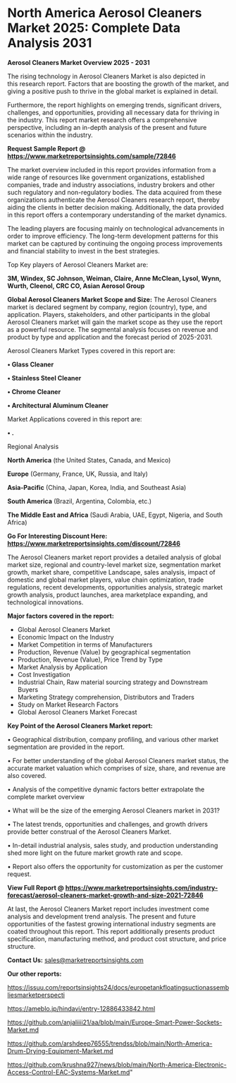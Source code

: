 # North America Aerosol Cleaners Market 2025: Complete Data Analysis 2031

<Strong> Aerosol Cleaners Market Overview 2025 - 2031</strong>

The rising technology in Aerosol Cleaners Market is also depicted in this research report. Factors that are boosting the growth of the market, and giving a positive push to thrive in the global market is explained in detail.

Furthermore, the report highlights on emerging trends, significant drivers, challenges, and opportunities, providing all necessary data for thriving in the industry. This report market research offers a comprehensive perspective, including an in-depth analysis of the present and future scenarios within the industry.

<strong>Request Sample Report @ <a href=https://www.marketreportsinsights.com/sample/72846>https://www.marketreportsinsights.com/sample/72846</a></strong>

The market overview included in this report provides information from a wide range of resources like government organizations, established companies, trade and industry associations, industry brokers and other such regulatory and non-regulatory bodies. The data acquired from these organizations authenticate the Aerosol Cleaners research report, thereby aiding the clients in better decision making. Additionally, the data provided in this report offers a contemporary understanding of the market dynamics.

The leading players are focusing mainly on technological advancements in order to improve efficiency. The long-term development patterns for this market can be captured by continuing the ongoing process improvements and financial stability to invest in the best strategies.

Top Key players of Aerosol Cleaners Market are:

<strong>3M, Windex, SC Johnson, Weiman, Claire, Anne McClean, Lysol, Wynn, Wurth, Cleenol, CRC CO, Asian Aerosol Group</strong>

<strong><b>Global Aerosol Cleaners Market Scope and Size:</b></strong>
The Aerosol Cleaners market is declared segment by company, region (country), type, and application. Players, stakeholders, and other participants in the global Aerosol Cleaners market will gain the market scope as they use the report as a powerful resource. The segmental analysis focuses on revenue and product by type and application and the forecast period of 2025-2031.

Aerosol Cleaners Market Types covered in this report are:

<strong>• Glass Cleaner

• Stainless Steel Cleaner

• Chrome Cleaner

• Architectural Aluminum Cleaner</strong>

Market Applications covered in this report are:

<strong>• .</strong> 

Regional Analysis

<strong>North America</strong> (the United States, Canada, and Mexico)

<strong>Europe</strong> (Germany, France, UK, Russia, and Italy)

<strong>Asia-Pacific</strong> (China, Japan, Korea, India, and Southeast Asia)

<strong>South America</strong> (Brazil, Argentina, Colombia, etc.)

<strong>The Middle East and Africa</strong> (Saudi Arabia, UAE, Egypt, Nigeria, and South Africa)

<strong>Go For Interesting Discount Here: <a href=https://www.marketreportsinsights.com/discount/72846>https://www.marketreportsinsights.com/discount/72846</a></strong>

The Aerosol Cleaners market report provides a detailed analysis of global market size, regional and country-level market size, segmentation market growth, market share, competitive Landscape, sales analysis, impact of domestic and global market players, value chain optimization, trade regulations, recent developments, opportunities analysis, strategic market growth analysis, product launches, area marketplace expanding, and technological innovations.

<strong><b>Major factors covered in the report:</b></strong>
<ul>
  <li>Global Aerosol Cleaners Market </li>
  <li>Economic Impact on the Industry</li>
  <li>Market Competition in terms of Manufacturers</li>
  <li>Production, Revenue (Value) by geographical segmentation</li>
  <li>Production, Revenue (Value), Price Trend by Type</li>
  <li>Market Analysis by Application</li>
  <li>Cost Investigation</li>
  <li>Industrial Chain, Raw material sourcing strategy and Downstream Buyers</li>
  <li>Marketing Strategy comprehension, Distributors and Traders</li>
  <li>Study on Market Research Factors</li>
  <li>Global Aerosol Cleaners Market Forecast</li>
</ul>

<strong><b>Key Point of the Aerosol Cleaners Market report:</b></strong>

• Geographical distribution, company profiling, and various other market segmentation are provided in the report.

• For better understanding of the global Aerosol Cleaners market status, the accurate market valuation which comprises of size, share, and revenue are also covered.

• Analysis of the competitive dynamic factors better extrapolate the complete market overview

• What will be the size of the emerging Aerosol Cleaners market in 2031?

• The latest trends, opportunities and challenges, and growth drivers provide better construal of the Aerosol Cleaners Market.

• In-detail industrial analysis, sales study, and production understanding shed more light on the future market growth rate and scope.

• Report also offers the opportunity for customization as per the customer request.

<strong><b>View Full Report @ <a href=https://www.marketreportsinsights.com/industry-forecast/aerosol-cleaners-market-growth-and-size-2021-72846>https://www.marketreportsinsights.com/industry-forecast/aerosol-cleaners-market-growth-and-size-2021-72846</a></b></strong>


At last, the Aerosol Cleaners Market report includes investment come analysis and development trend analysis. The present and future opportunities of the fastest growing international industry segments are coated throughout this report. This report additionally presents product specification, manufacturing method, and product cost structure, and price structure.

<strong>Contact Us:</strong>
sales@marketreportsinsights.com

<strong>Our other reports:</strong>

<a href=https://issuu.com/reportsinsights24/docs/europetankfloatingsuctionassembliesmarketperspecti>https://issuu.com/reportsinsights24/docs/europetankfloatingsuctionassembliesmarketperspecti</a>

<a href=https://ameblo.jp/hindavi/entry-12886433842.html>https://ameblo.jp/hindavi/entry-12886433842.html</a>

<a href=https://github.com/anjaliiii21/aa/blob/main/Europe-Smart-Power-Sockets-Market.md>https://github.com/anjaliiii21/aa/blob/main/Europe-Smart-Power-Sockets-Market.md</a>

<a href=https://github.com/arshdeep76555/trendss/blob/main/North-America-Drum-Drying-Equipment-Market.md>https://github.com/arshdeep76555/trendss/blob/main/North-America-Drum-Drying-Equipment-Market.md</a>

<a href=https://github.com/krushna927/news/blob/main/North-America-Electronic-Access-Control-EAC-Systems-Market.md>https://github.com/krushna927/news/blob/main/North-America-Electronic-Access-Control-EAC-Systems-Market.md</a>"
